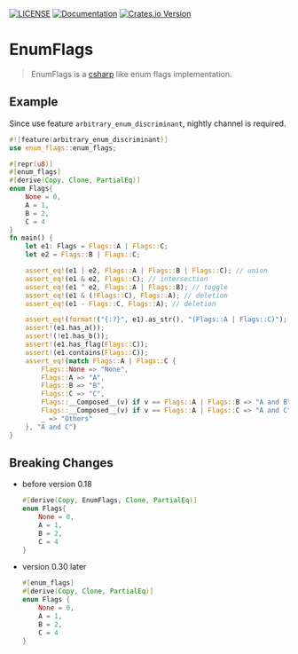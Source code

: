 [![LICENSE](https://img.shields.io/badge/license-MIT-blue.svg)](LICENSE-MIT)
[![Documentation](https://docs.rs/enum-flags/badge.svg)](https://docs.rs/enum-flags)
[![Crates.io Version](https://img.shields.io/crates/v/enum-flags.svg)](https://crates.io/crates/enum-flags)
# EnumFlags

> EnumFlags is a [csharp](https://docs.microsoft.com/en-us/dotnet/api/system.flagsattribute?view=net-5.0) like enum flags implementation.


## Example

Since use feature `arbitrary_enum_discriminant`, nightly channel is required.

```rust
#![feature(arbitrary_enum_discriminant)]
use enum_flags::enum_flags;

#[repr(u8)]
#[enum_flags]
#[derive(Copy, Clone, PartialEq)]
enum Flags{
    None = 0,
    A = 1,
    B = 2,
    C = 4
}
fn main() {
    let e1: Flags = Flags::A | Flags::C;
    let e2 = Flags::B | Flags::C;

    assert_eq!(e1 | e2, Flags::A | Flags::B | Flags::C); // union
    assert_eq!(e1 & e2, Flags::C); // intersection
    assert_eq!(e1 ^ e2, Flags::A | Flags::B); // toggle
    assert_eq!(e1 & (!Flags::C), Flags::A); // deletion
    assert_eq!(e1 - Flags::C, Flags::A); // deletion

    assert_eq!(format!("{:?}", e1).as_str(), "(Flags::A | Flags::C)");
    assert!(e1.has_a());
    assert!(!e1.has_b());
    assert!(e1.has_flag(Flags::C));
    assert!(e1.contains(Flags::C));
    assert_eq!(match Flags::A | Flags::C {
        Flags::None => "None",
        Flags::A => "A",
        Flags::B => "B",
        Flags::C => "C",
        Flags::__Composed__(v) if v == Flags::A | Flags::B => "A and B",
        Flags::__Composed__(v) if v == Flags::A | Flags::C => "A and C",
        _ => "Others"
    }, "A and C")
}
```



## Breaking Changes

- before version 0.18
  ```rust
  #[derive(Copy, EnumFlags, Clone, PartialEq)]
  enum Flags{
      None = 0,
      A = 1,
      B = 2,
      C = 4
  }
  ```
- version 0.30 later
  ```rust
  #[enum_flags] 
  #[derive(Copy, Clone, PartialEq)]
  enum Flags {
      None = 0,
      A = 1,
      B = 2,
      C = 4
  }
  ```